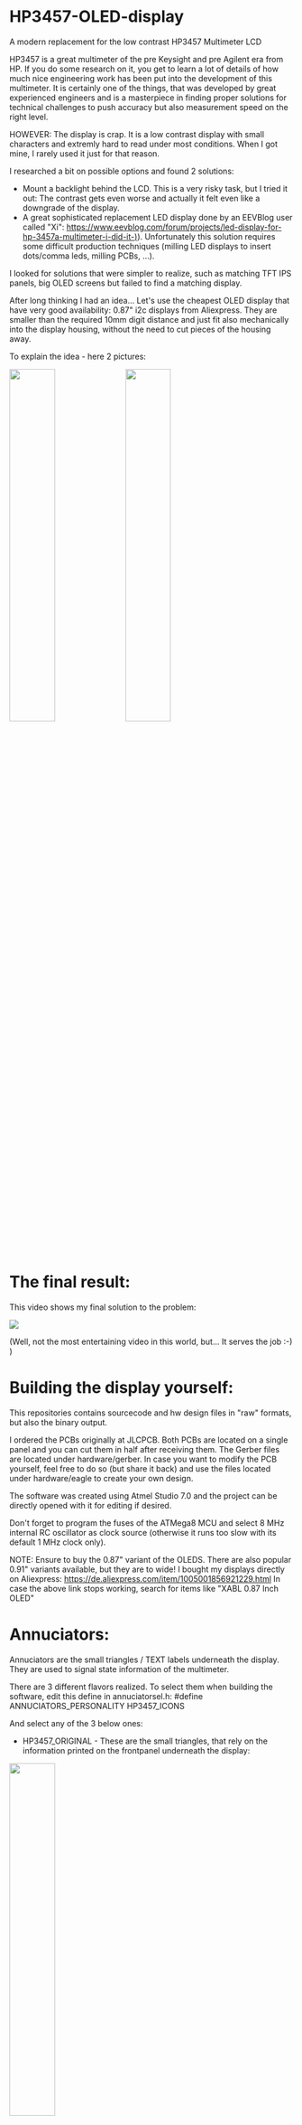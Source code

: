 # HP3457-OLED-display
A modern replacement for the low contrast HP3457 Multimeter LCD

HP3457 is a great multimeter of the pre Keysight and pre Agilent era from HP.
If you do some research on it, you get to learn a lot of details of how much nice engineering work has been put into the development of this multimeter. It is certainly one of the things, that was developed by great experienced engineers and is a masterpiece in finding proper solutions for technical challenges to push accuracy but also measurement speed on the right level.

HOWEVER: The display is crap. It is a low contrast display with small characters and extremly hard to read under most conditions. When I got mine, I rarely used it just for that reason.

I researched a bit on possible options and found 2 solutions:
- Mount a backlight behind the LCD. This is a very risky task, but I tried it out: The contrast gets even worse and actually it felt even like a downgrade of the display.
- A great sophisticated replacement LED display done by an EEVBlog user called "Xi": [https://www.eevblog.com/forum/projects/led-display-for-hp-3457a-multimeter-i-did-it-)](https://www.eevblog.com/forum/projects/led-display-for-hp-3457a-multimeter-i-did-it-)). Unfortunately this solution requires some difficult production techniques (milling LED displays to insert dots/comma leds, milling PCBs, ...).

I looked for solutions that were simpler to realize, such as matching TFT IPS panels, big OLED screens but failed to find a matching display.

After long thinking I had an idea... Let's use the cheapest OLED display that have very good availability: 0.87" i2c displays from Aliexpress. They are smaller than the required 10mm digit distance and just fit also mechanically into the display housing, without the need to cut pieces of the housing away.

To explain the idea - here 2 pictures:

<img src="https://github.com/xyphro/HP3457-OLED-display/blob/main/photos/FirstDigitWorking.jpg?raw=true" width="40%"/>
<img src="https://github.com/xyphro/HP3457-OLED-display/blob/main/photos/OledMounting.jpg?raw=true" width="40%"/>

# The final result:

This video shows my final solution to the problem:

[![](https://img.youtube.com/vi/EYaLf55-z-o/0.jpg)](https://youtu.be/EYaLf55-z-o) 

(Well, not the most entertaining video in this world, but... It serves the job :-) )

# Building the display yourself:

This repositories contains sourcecode and hw design files in "raw" formats, but also the binary output.

I ordered the PCBs originally at JLCPCB. Both PCBs are located on a single panel and you can cut them in half after receiving them. The Gerber files are located under hardware/gerber.
In case you want to modify the PCB yourself, feel free to do so (but share it back) and use the files located under hardware/eagle to create your own design.

The software was created using Atmel Studio 7.0 and the project can be directly opened with it for editing if desired.

Don't forget to program the fuses of the ATMega8 MCU and select 8 MHz internal RC oscillator as clock source (otherwise it runs too slow with its default 1 MHz clock only).

NOTE: Ensure to buy the 0.87" variant of the OLEDS. There are also popular 0.91" variants available, but they are to wide!
I bought my displays directly on Aliexpress: https://de.aliexpress.com/item/1005001856921229.html
In case the above link stops working, search for items like "XABL 0.87 Inch OLED"


# Annuciators:

Annuciators are the small triangles / TEXT labels underneath the display. They are used to signal state information of the multimeter.

There are 3 different flavors realized. To select them when building the software, edit this define in annuciatorsel.h:
#define ANNUCIATORS_PERSONALITY HP3457_ICONS

And select any of the 3 below ones:

- HP3457_ORIGINAL - These are the small triangles, that rely on the information printed on the frontpanel underneath the display:

<img src="https://github.com/xyphro/HP3457-OLED-display/blob/main/photos/HP3457A%20triangle.jpg?raw=true" width="40%"/>

- HP3457_ICONS  - Small textual labels on the OLEDS itself:

<img src="https://github.com/xyphro/HP3457-OLED-display/blob/main/photos/annuciators_icons.jpg?raw=true" width="40%"/>

- HP3478_ICONS - textual labels matching the HP3478 / 3468 display


The software/hex folder also contains precompiled .hex images for those 3 different annuciators versions.

# Putting it together

After soldering the PCBs and flashing the MCU, you can mount the PCB to your lovely HP3457 multimeter. The original press fit DIP socket can be directly plugged into the PCB.
The OLED display requires a second voltage source to power the OLEDs themselfes. This can be an AC supply, but I recommend for the HP3457 to use the 5V voltage regulator in TO220 housing and connect the AC lines to pin 1 and 2, which is 12 V.

<img src="https://github.com/xyphro/HP3457-OLED-display/blob/main/photos/PowerConnection.jpg?raw=true" width="40%"/>

The overall current consumption @12V supply is low and only about 30mA.

After mounting it looks like this from the internal side (the red supply header is unconnected here):

<img src="https://github.com/xyphro/HP3457-OLED-display/blob/main/photos/DisplayInstalled_backside.jpg?raw=true" width="40%"/>

Enjoy your shiny new Display :-)

# Compatibility with other HP devices

The design might be compatible with other HP devices, but I only tested it with HP3457. I see chances for HP3478, HP3468, but also the HP66xx "tank" power supplies. This is not tested by me (yet). If anybody is looking for adventures and tries this out, please feedback information to me, so that I can mark it is compatible here or share the required SW updates with a wider audience.

